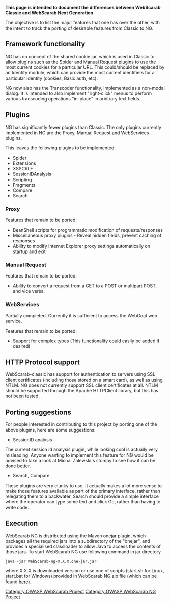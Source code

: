 **This page is intended to document the differences between WebScarab
Classic and WebScarab Next Generation**

The objective is to list the major features that one has over the other,
with the intent to track the porting of desirable features from Classic
to NG.

## Framework functionality

NG has no concept of the shared cookie jar, which is used in Classic to
allow plugins such as the Spider and Manual Request plugins to use the
most current cookies for a particular URL. This could/should be replaced
by an Identity module, which can provide the most current identifiers
for a particular identity (cookies, Basic auth, etc).

NG now also has the Transcoder functionality, implemented as a non-modal
dialog. It is intended to also implement "right-click" menus to perform
various transcoding operations "in-place" in arbitrary text fields.

## Plugins

NG has significantly fewer plugins than Classic. The only plugins
currently implemented in NG are the Proxy, Manual Request and
WebServices plugins.

This leaves the following plugins to be implemented:

  - Spider
  - Extensions
  - XSSCRLF
  - SessionIDAnalysis
  - Scripting
  - Fragments
  - Compare
  - Search

### Proxy

Features that remain to be ported:

  - BeanShell scripts for programmatic modification of
    requests/responses
  - Miscellaneous proxy plugins - Reveal hidden fields, prevent caching
    of responses
  - Ability to modify Internet Explorer proxy settings automatically on
    startup and exit

### Manual Request

Features that remain to be ported:

  - Ability to convert a request from a GET to a POST or multipart POST,
    and vice versa.

### WebServices

Partially completed. Currently it is sufficient to access the WebGoat
web service.

Features that remain to be ported:

  - Support for complex types (This functionality could easily be added
    if desired)

## HTTP Protocol support

WebScarab-classic has support for authentication to servers using SSL
client certificates (including those stored on a smart card), as well as
using NTLM. NG does not currently support SSL client certificates at
all. NTLM should be supported through the Apache HTTPClient library, but
this has not been tested.

## Porting suggestions

For people interested in contributing to this project by porting one of
the above plugins, here are some suggestions:

  - SessionID analysis

The current session id analysis plugin, while looking cool is actually
very misleading. Anyone wanting to implement this feature for NG would
be advised to take a look at Michal Zalewski's stompy to see how it can
be done better.

  - Search, Compare

These plugins are very clunky to use. It actually makes a lot more sense
to make those features available as part of the primary interface,
rather than relegating them to a backwater. Search should provide a
simple interface where the operator can type some text and click Go,
rather than having to write code.

## Execution

WebScarab NG is distributed using the Maven onejar plugin, which
packages all the required jars into a subdirectory of the "onejar", and
provides a specialised classloader to allow Java to access the contents
of those jars. To start WebScarab NG use following command in jar
directory

`java -jar WebScarab-ng-X.X.X.one-jar.jar`

where X.X.X is downloaded version or use one of scripts (start.sh for
Linux, start.bat for Windows) provided in WebScarab NG zip file (which
can be found
[here](https://code.google.com/p/webscarab-ng/downloads/list)).

[Category:OWASP WebScarab
Project](Category:OWASP_WebScarab_Project "wikilink") [Category:OWASP
WebScarab NG Project](Category:OWASP_WebScarab_NG_Project "wikilink")